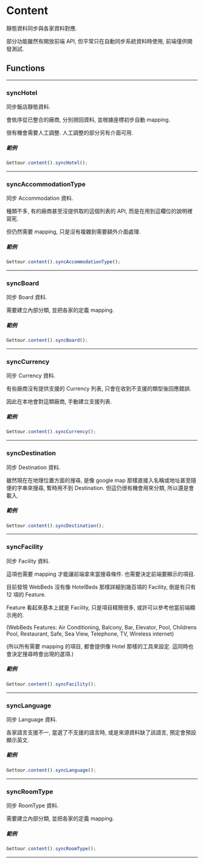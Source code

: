 
# Content

靜態資料同步與各家資料對應.

部分功能雖然有開放前端 API, 但平常只在自動同步系統資料時使用, 前端僅供開發測試.

## Functions

---

### syncHotel

同步飯店靜態資料.

會依序從已整合的廠商, 分別撈回資料, 並根據座標初步自動 mapping. 

很有機會需要人工調整. 人工調整的部分另有介面可用.

##### 範例

```javascript
Gettour.content().syncHotel();
```

---

### syncAccommodationType

同步 Accommodation 資料.

種類不多, 有的廠商甚至沒提供取的這個列表的 API, 而是在用到這欄位的說明裡寫死.

但仍然需要 mapping, 只是沒有複雜到需要額外介面處理.

##### 範例

```javascript
Gettour.content().syncAccommodationType();
```

---

### syncBoard

同步 Board 資料.

需要建立內部分類, 並把各家的定義 mapping.

##### 範例

```javascript
Gettour.content().syncBoard();
```

---

### syncCurrency

同步 Currency 資料.

有些廠商沒有提供支援的 Currency 列表, 只會在收到不支援的類型後回應錯誤.

因此在本地會對這類廠商, 手動建立支援列表.

##### 範例

```javascript
Gettour.content().syncCurrency();
```

---

### syncDestination

同步 Destination 資料.

雖然現在在地理位置方面的搜尋, 是像 google map 那樣直接入名稱或地址甚至隨便的字串來搜尋, 暫時用不到 Destination. 但這仍很有機會用來分類, 所以還是會載入.

##### 範例

```javascript
Gettour.content().syncDestination();
```

---

### syncFacility

同步 Facility 資料.

這項也需要 mapping 才能讓前端拿來當搜尋條件. 也需要決定前端要顯示的項目.

目前發現 WebBeds 沒有像 HotelBeds 那樣詳細到幾百項的 Facility, 倒是有只有 12 項的 Feature.

Feature 看起來基本上就是 Facility, 只是項目精簡很多, 或許可以參考他當前端顯示用的.

(WebBeds Features: Air Conditioning, Balcony, Bar, Elevator, Pool, Childrens Pool, Restaurant, Safe, Sea View, Telephone, TV, Wireless internet)

(所以所有需要 mapping 的項目, 都會提供像 Hotel 那樣的工具來設定. 這同時也會決定搜尋時會出現的選項.)

##### 範例

```javascript
Gettour.content().syncFacility();
```

---

### syncLanguage

同步 Language 資料.

各家語言支援不一, 當選了不支援的語言時, 或是來源資料缺了該語言, 預定會預設顯示英文.

##### 範例

```javascript
Gettour.content().syncLanguage();
```

---

### syncRoomType

同步 RoomType 資料.

需要建立內部分類, 並把各家的定義 mapping.

##### 範例

```javascript
Gettour.content().syncRoomType();
```

---


